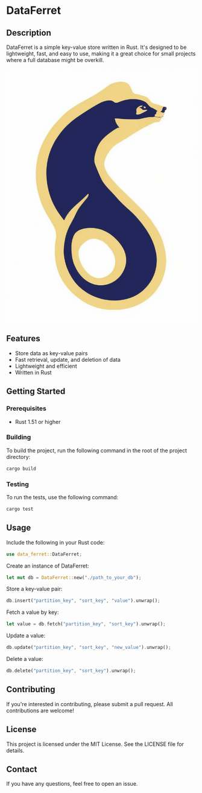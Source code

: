 # DataFerret

## Description

DataFerret is a simple key-value store written in Rust. It's designed to be lightweight, fast, and easy to use, making it a great choice for small projects where a full database might be overkill.

![DataFerret Logo](./logo.png)

## Features

- Store data as key-value pairs
- Fast retrieval, update, and deletion of data
- Lightweight and efficient
- Written in Rust

## Getting Started

### Prerequisites

- Rust 1.51 or higher

### Building

To build the project, run the following command in the root of the project directory:

```bash
cargo build
```

### Testing

To run the tests, use the following command:

```bash
cargo test
```

## Usage

Include the following in your Rust code:

```rust
use data_ferret::DataFerret;
```

Create an instance of DataFerret:

```rust
let mut db = DataFerret::new("./path_to_your_db");
```

Store a key-value pair:

```rust
db.insert("partition_key", "sort_key", "value").unwrap();
```

Fetch a value by key:

```rust
let value = db.fetch("partition_key", "sort_key").unwrap();
```

Update a value:

```rust
db.update("partition_key", "sort_key", "new_value").unwrap();
```

Delete a value:

```rust
db.delete("partition_key", "sort_key").unwrap();
```

## Contributing

If you're interested in contributing, please submit a pull request. All contributions are welcome!

## License

This project is licensed under the MIT License. See the LICENSE file for details.

## Contact

If you have any questions, feel free to open an issue.
